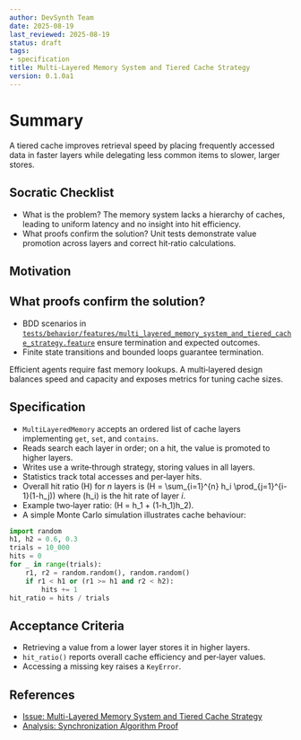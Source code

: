 ```yaml
---
author: DevSynth Team
date: 2025-08-19
last_reviewed: 2025-08-19
status: draft
tags:
- specification
title: Multi-Layered Memory System and Tiered Cache Strategy
version: 0.1.0a1
---
```


# Summary
A tiered cache improves retrieval speed by placing frequently accessed data in
faster layers while delegating less common items to slower, larger stores.

## Socratic Checklist
- What is the problem? The memory system lacks a hierarchy of caches, leading to
  uniform latency and no insight into hit efficiency.
- What proofs confirm the solution? Unit tests demonstrate value promotion across
  layers and correct hit‑ratio calculations.

## Motivation

## What proofs confirm the solution?
- BDD scenarios in [`tests/behavior/features/multi_layered_memory_system_and_tiered_cache_strategy.feature`](../../tests/behavior/features/multi_layered_memory_system_and_tiered_cache_strategy.feature) ensure termination and expected outcomes.
- Finite state transitions and bounded loops guarantee termination.

Efficient agents require fast memory lookups. A multi‑layered design balances
speed and capacity and exposes metrics for tuning cache sizes.

## Specification
- `MultiLayeredMemory` accepts an ordered list of cache layers implementing
  `get`, `set`, and `contains`.
- Reads search each layer in order; on a hit, the value is promoted to higher
  layers.
- Writes use a write‑through strategy, storing values in all layers.
- Statistics track total accesses and per‑layer hits.
- Overall hit ratio \(H\) for *n* layers is
  \(H = \sum_{i=1}^{n} h_i \prod_{j=1}^{i-1}(1-h_j)\) where \(h_i\) is the
  hit rate of layer *i*.
- Example two‑layer ratio: \(H = h_1 + (1-h_1)h_2\).
- A simple Monte Carlo simulation illustrates cache behaviour:

```python
import random
h1, h2 = 0.6, 0.3
trials = 10_000
hits = 0
for _ in range(trials):
    r1, r2 = random.random(), random.random()
    if r1 < h1 or (r1 >= h1 and r2 < h2):
        hits += 1
hit_ratio = hits / trials
```

## Acceptance Criteria
- Retrieving a value from a lower layer stores it in higher layers.
- `hit_ratio()` reports overall cache efficiency and per‑layer values.
- Accessing a missing key raises a `KeyError`.

## References

- [Issue: Multi-Layered Memory System and Tiered Cache Strategy](../../issues/archived/multi-layered-memory-system-and-tiered-cache-strategy.md)
- [Analysis: Synchronization Algorithm Proof](../analysis/synchronization_algorithm_proof.md)
